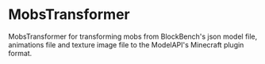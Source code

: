 # MobsTransformer
MobsTransformer for transforming mobs from BlockBench's json model file, animations file and texture image file to the ModelAPI's Minecraft plugin format.
